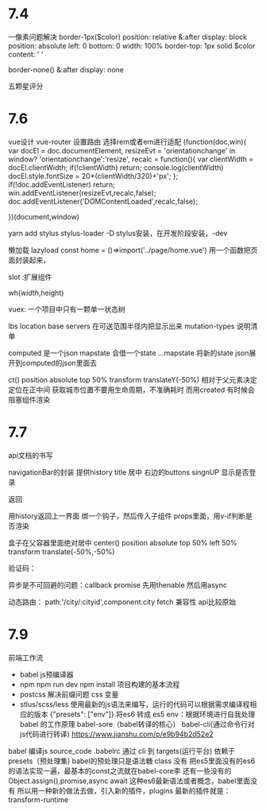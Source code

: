 # 7.4
一像素问题解决
border-1px($color)
  position: relative
  &:after
    display: block
    position: absolute
    left: 0
    bottom: 0
    width: 100%
    border-top: 1px solid $color
    content: ' '

border-none()
  &:after
    display: none

五颗星评分
<template>
  <div class="star" :class="starType">
    <span v-for="(itemClass,index) in itemClasses" :class="itemClass" class="star-item" key="index"></span>
  </div>
</template>

<script>
  const LENGTH = 5;
  const CLS_ON = 'on';
  const CLS_HALF = 'half';
  const CLS_OFF = 'off';
  export default {
    props: {
      size: {
        type: Number
      },
      score: {
        type: Number
      }
    },
    computed: {
      starType() {
        return 'star-' + this.size;
      },
      itemClasses() {
        let result = [];
        let score = Math.floor(this.score * 2) / 2;
        let hasDecimal = score % 1 !== 0;
        let integer = Math.floor(score);
        for (let i = 0; i < integer; i++) {
          result.push(CLS_ON);
        }
        if (hasDecimal) {
          result.push(CLS_HALF);
        }
        while (result.length < LENGTH) {
          result.push(CLS_OFF);
        }
        return result;
      }
    }
  };
</script>

<style lang="stylus" rel="stylesheet/stylus">
  @import "../../common/stylus/mixin.styl"
  .star
    font-size: 0
    .star-item
      display: inline-block
      background-repeat: no-repeat
    &.star-48
      .star-item
        width: 20px
        height: 20px
        margin-right: 22px
        background-size: 20px 20px
        &:last-child
          margin-right: 0
        &.on
          bg-image('star48_on')
        &.half
          bg-image('star48_half')
        &.off
          bg-image('star48_off')
    &.star-36
      .star-item
        width: 15px
        height: 15px
        margin-right: 6px
        background-size: 15px 15px
        &:last-child
          margin-right: 0
        &.on
          bg-image('star36_on')
        &.half
          bg-image('star36_half')
        &.off
          bg-image('star36_off')
    &.star-24
      .star-item
        width: 10px
        height: 10px
        margin-right: 3px
        background-size: 10px 10px
        &:last-child
          margin-right: 0
        &.on
          bg-image('star24_on')
        &.half
          bg-image('star24_half')
        &.off
          bg-image('star24_off')
</style>


# 7.6
vue设计
vue-router 设置路由
选择rem或者em进行适配
(function(doc,win){
    var docEl = doc.documentElement,
    resizeEvt = 'orientationchange' in window? 'orientationchange':'resize',
    recalc = function(){
        var clientWidth = docEl.clientWidth;
        if(!clientWidth) return;
        console.log(clientWidth)
        docEl.style.fontSize = 20*(clientWidth/320)+'px';
    };
    if(!doc.addEventListener) return;
    win.addEventListener(resizeEvt,recalc,false);
    doc.addEventListener('DOMContentLoaded',recalc,false);

    
})(document,window)

yarn add stylus stylus-loader -D stylus安装，在开发阶段安装，-dev

懒加载 lazyload 
const home = ()=>import('../page/home.vue')
用一个函数把页面封装起来，

slot :扩展组件

wh($width,$height)


vuex:
一个项目中只有一颗单一状态树

lbs
location base servers 在可送范围半径内把显示出来
mutation-types 说明清单

computed 是一个json
mapstate 会借一个state
...mapstate 将新的state json展开到computed的json里面去

ct()
    position absolute
    top 50%
    transform translateY(-50%)
    相对于父元素决定定位在正中间
    获取城市位置不要用生命周期，不准确耗时
    而用created 有时候会阻塞组件渲染

# 7.7
api文档的书写

navigationBar的封装
提供history title 居中 右边的buttons
singnUP 显示是否登录

<section class="head_goback" @click="$router.go(-1)" v-if="goBack">返回</section>

用history返回上一界面
绑一个钩子，然后传入子组件 props里面，用v-if判断是否渲染

盒子在父容器里面绝对居中
center()
    position absolute
    top 50%
    left 50% 
    transform translate(-50%,-50%)

验证码：

异步是不可回避的问题：callback promise 先用thenable 然后用async

动态路由：      path:'/city/:cityid',component:city
fetch 兼容性 api比较原始

# 7.9

前端工作流
- babel js预编译器
- npm  npm run dev   npm install  项目构建的基本流程
- postcss 解决前缀问题 css 变量
- stlus/scss/less
使用最新的js语法来编写，运行的代码可以根据需求编译程相应的版本
{"presets": ["env"]} 将es6 转成 es5 env：根据环境进行自我处理
babel 的工作原理
babel-sore（babel转译的核心）
babel-cli(通过命令行对js代码进行转译)
https://www.jianshu.com/p/e9b94b2d52e2

babel 编译js
source_code .babelrc 通过 cli 到 targets(运行平台)
依赖于presets（预处理集)
babel的预处理只是语法糖 class 没有 把es5里面没有的es6的语法实现一遍，最基本的const之流就在babel-core李
还有一些没有的Object.assign(),promise,async await 这种es6最新语法或者概念，babel里面没有
所以用一种新的做法去做，引入新的插件，plugins
最新的插件就是：transform-runtime
